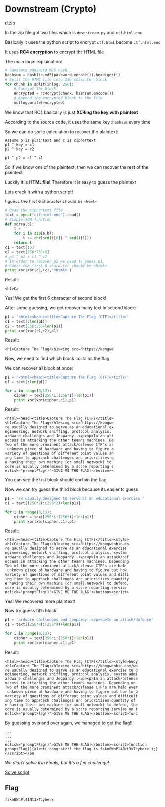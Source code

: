 # Downstream (Crypto)
[d.zip](d.zip)

In the zip file got two files which is `downstream.py` and `ctf.html.enc`

Basically it uses the python script to encrypt `ctf.html` become `ctf.html.enc`

It uses **RC4 encryption** to encrypt the HTML file

The main logic explaination:
```py
# Generate password MD5 hash
hashsum = hashlib.md5(password.encode()).hexdigest()
# Split the HTML file into 256 character block
for chunk in split(inlog, 256):
	# Encrypt the block
    encrypted = rc4crypt(chunk, hashsum.encode())
    # Append the encrypted block to the file
    outlog.write(encrypted)
```

We know that RC4 basically is just **XORing the key with plaintext**

According to the source code, it uses the same key :`hashsum` every time 

So we can do some calculation to recover the plaintext:
```
Assume p is plaintext and c is ciphertext
p1 ^ key = c1
p2 ^ key = c2

p1 ^ p2 = c1 ^ c2
```
So if we know one of the plaintext, then we can recover the rest of the plaintext

Luckily it is **HTML file!** Therefore it is easy to guess the plaintext

Lets crack it with a python script!

I guess the first 6 character should be `<html>`
```py
# Read the ciphertext file
text = open("ctf.html.enc").read()
# Simple XOR function
def xor(a,b):
	t = ''
	for i in zip(a,b):
		t += chr(ord(i[0]) ^ ord(i[1]))
	return t
c1 = text[:6]
c2 = text[256:256+6]
# p1 ^ p2 = c1 ^ c2
# In order to recover p2 we need to guess p1
# Guess the first 6 character should be <html>
print xor(xor(c1,c2),'<html>')
```
Result:
```
<h1>Ca
```
Yes! We get the first 6 character of second block!

After some guessing, we get recover many text in second block:
```py
p1 = '<html><head><title>Capture The Flag (CTF)</title>'
c1 = text[:len(p1)]
c2 = text[256:256+len(p1)]
print xor(xor(c1,c2),p1)
```
Result:
```
<h1>Capture The Flag</h1><img src="https://kongwe
```
Now, we need to find which block contains the flag

We can recover all block at once:
```py
p1 = '<html><head><title>Capture The Flag (CTF)</title>'
c1 = text[:len(p1)]

for i in range(0,13):
	cipher = text[256*i:(256*i)+len(p1)]
	print xor(xor(cipher,c1),p1)
```
Result:
```
<html><head><title>Capture The Flag (CTF)</title>
<h1>Capture The Flag</h1><img src="https://kongwe
re usually designed to serve as an educational ex
ngineering, network sniffing, protocol analysis, 
ardware challenges and Jeopardy!.</p><p>In an att
uccess in attacking the other team's machines. De
Two of the more prominent attack/defense CTF's ar
 unknown piece of hardware and having to figure o
variety of questions of different point values an
ing time to approach challenges and prioritizes q
e having their own machine (or small network) to 
core is usually determined by a score reporting s
nclick="promptFlag()">GIVE ME THE FLAG!</button><
```
You can see the last block should contain the flag

Now we can try guess the third block because its easier to guess

```py
p1 = 're usually designed to serve as an educational exercise '
c1 = text[(256*2):(256*2)+len(p1)]

for i in range(0,13):
	cipher = text[256*i:(256*i)+len(p1)]
	print xor(xor(cipher,c1),p1)
```
Result:
```
<html><head><title>Capture The Flag (CTF)</title><style>
<h1>Capture The Flag</h1><img src="https://kongwenbin.co
re usually designed to serve as an educational exercise 
ngineering, network sniffing, protocol analysis, system 
ardware challenges and Jeopardy!.</p><p>In an attack/def
uccess in attacking the other team's machines. Depending
Two of the more prominent attack/defense CTF's are held 
 unknown piece of hardware and having to figure out how 
variety of questions of different point values and diffi
ing time to approach challenges and prioritizes quantity
e having their own machine (or small network) to defend,
core is usually determined by a score reporting service 
nclick="promptFlag()">GIVE ME THE FLAG!</button><script>
```
Yes! We recovered more plaintext!

Now try guess fifth block:
```py
p1 = 'ardware challenges and Jeopardy!.</p><p>In an attack/defense'
c1 = text[(256*4):(256*4)+len(p1)]

for i in range(0,13):
	cipher = text[256*i:(256*i)+len(p1)]
	print xor(xor(cipher,c1),p1)
```
Result:
```
<html><head><title>Capture The Flag (CTF)</title><style>body
<h1>Capture The Flag</h1><img src="https://kongwenbin.com/wp
re usually designed to serve as an educational exercise to g
ngineering, network sniffing, protocol analysis, system admi
ardware challenges and Jeopardy!.</p><p>In an attack/defense
uccess in attacking the other team's machines. Depending on 
Two of the more prominent attack/defense CTF's are held ever
 unknown piece of hardware and having to figure out how to b
variety of questions of different point values and difficult
ing time to approach challenges and prioritizes quantity of 
e having their own machine (or small network) to defend, the
core is usually determined by a score reporting service on t
nclick="promptFlag()">GIVE ME THE FLAG!</button><script>func
```
By guessing over and over again, we managed to get the flag!!!
```
...
...
...
nclick="promptFlag()">GIVE ME THE FLAG!</button><script>function promptFlag(){alert('congratz!! the flag is fskn0WnPl41Nt3xTcyberx');}</script></bo
```
*We didn't solve it in Finals, but it's a fun challenge!*

[Solve script](solve.py)

## Flag 
```
fskn0WnPl41Nt3xTcyberx
```